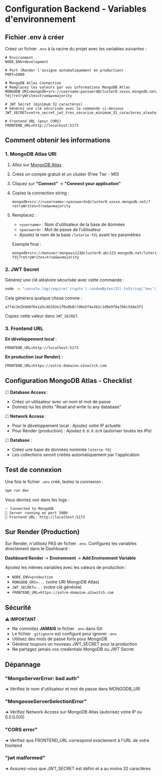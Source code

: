 # Configuration Backend - Variables d'environnement

## Fichier .env à créer

Créez un fichier `.env` à la racine du projet avec les variables suivantes :

```env
# Environment
NODE_ENV=development

# Port (Render l'assigne automatiquement en production)
PORT=5000

# MongoDB Atlas Connection
# Remplacez les valeurs par vos informations MongoDB Atlas
MONGODB_URI=mongodb+srv://username:password@cluster0.xxxxx.mongodb.net/loterie-fdj?retryWrites=true&w=majority

# JWT Secret (minimum 32 caractères)
# Générez une clé sécurisée avec la commande ci-dessous
JWT_SECRET=votre_secret_jwt_tres_securise_minimum_32_caracteres_aleatoires

# Frontend URL (pour CORS)
FRONTEND_URL=http://localhost:5173
```

## Comment obtenir les informations

### 1. MongoDB Atlas URI

1. Allez sur [MongoDB Atlas](https://www.mongodb.com/cloud/atlas)
2. Créez un compte gratuit et un cluster (Free Tier - M0)
3. Cliquez sur **"Connect"** → **"Connect your application"**
4. Copiez la connection string :
   ```
   mongodb+srv://<username>:<password>@cluster0.xxxxx.mongodb.net/?retryWrites=true&w=majority
   ```
5. Remplacez :
   - `<username>` : Nom d'utilisateur de la base de données
   - `<password>` : Mot de passe de l'utilisateur
   - Ajoutez le nom de la base `/loterie-fdj` avant les paramètres
   
   Exemple final :
   ```
   mongodb+srv://monuser:monpass123@cluster0.abc123.mongodb.net/loterie-fdj?retryWrites=true&w=majority
   ```

### 2. JWT Secret

Générez une clé aléatoire sécurisée avec cette commande :

```bash
node -e "console.log(require('crypto').randomBytes(32).toString('hex'))"
```

Cela générera quelque chose comme :
```
a7f4c3e2b9d8f6e1a5c4b3d2e1f0a9b8c7d6e5f4a3b2c1d0e9f8a7b6c5d4e3f2
```

Copiez cette valeur dans `JWT_SECRET`.

### 3. Frontend URL

**En développement local** :
```env
FRONTEND_URL=http://localhost:5173
```

**En production (sur Render)** :
```env
FRONTEND_URL=https://votre-domaine.o2switch.com
```

## Configuration MongoDB Atlas - Checklist

☐ **Database Access** :
   - Créez un utilisateur avec un nom et mot de passe
   - Donnez-lui les droits "Read and write to any database"

☐ **Network Access** :
   - Pour le développement local : Ajoutez votre IP actuelle
   - Pour Render (production) : Ajoutez `0.0.0.0/0` (autoriser toutes les IPs)

☐ **Database** :
   - Créez une base de données nommée `loterie-fdj`
   - Les collections seront créées automatiquement par l'application

## Test de connexion

Une fois le fichier `.env` créé, testez la connexion :

```bash
npm run dev
```

Vous devriez voir dans les logs :
```
✅ Connected to MongoDB
🚀 Server running on port 5000
📍 Frontend URL: http://localhost:5173
```

## Sur Render (Production)

Sur Render, n'utilisez PAS de fichier `.env`. Configurez les variables directement dans le Dashboard :

**Dashboard Render** → **Environment** → **Add Environment Variable**

Ajoutez les mêmes variables avec les valeurs de production :
- `NODE_ENV=production`
- `MONGODB_URI=...` (votre URI MongoDB Atlas)
- `JWT_SECRET=...` (votre clé générée)
- `FRONTEND_URL=https://votre-domaine.o2switch.com`

## Sécurité

⚠️ **IMPORTANT** :
- Ne commitez **JAMAIS** le fichier `.env` dans Git
- Le fichier `.gitignore` est configuré pour ignorer `.env`
- Utilisez des mots de passe forts pour MongoDB
- Générez toujours un nouveau JWT_SECRET pour la production
- Ne partagez jamais vos credentials MongoDB ou JWT Secret

## Dépannage

### "MongoServerError: bad auth"
➜ Vérifiez le nom d'utilisateur et mot de passe dans MONGODB_URI

### "MongooseServerSelectionError"
➜ Vérifiez Network Access sur MongoDB Atlas (autorisez votre IP ou 0.0.0.0/0)

### "CORS error"
➜ Vérifiez que FRONTEND_URL correspond exactement à l'URL de votre frontend

### "jwt malformed"
➜ Assurez-vous que JWT_SECRET est défini et a au moins 32 caractères

